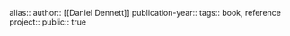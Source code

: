 alias::
author:: [[Daniel Dennett]] 
publication-year::
tags:: book, reference
project:: 
public:: true
